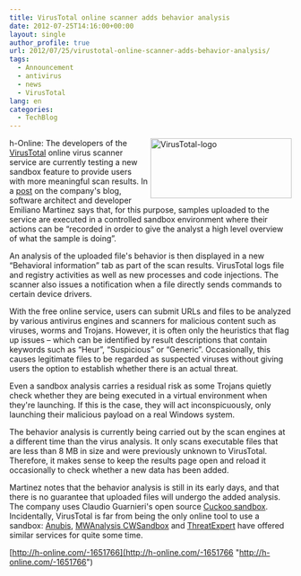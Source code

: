 ```yaml
---
title: VirusTotal online scanner adds behavior analysis
date: 2012-07-25T14:16:00+00:00
layout: single
author_profile: true
url: 2012/07/25/virustotal-online-scanner-adds-behavior-analysis/
tags:
  - Announcement
  - antivirus
  - news
  - VirusTotal
lang: en
categories: 
  - TechBlog
---
```

<a href="http://lh5.ggpht.com/-JN7a_qRtjw8/UA_4uoKn_zI/AAAAAAAAGl0/751-1KLyXu0/s1600-h/VirusTotal-logo%25255B2%25255D.png" target="_blank"><img title="VirusTotal-logo" border="0" alt="VirusTotal-logo" align="right" src="http://lh4.ggpht.com/-_OC-wz-iq2Y/UA_4wrKiZyI/AAAAAAAAGl8/Rb3JEynawXw/VirusTotal-logo_thumb.png?imgmax=800" width="252" height="107" /></a>h-Online: The developers of the [VirusTotal](https://www.virustotal.com/) online virus scanner service are currently testing a new sandbox feature to provide users with more meaningful scan results. In a [post](http://blog.virustotal.com/2012/07/virustotal-behavioural-information.html) on the company's blog, software architect and developer Emiliano Martinez says that, for this purpose, samples uploaded to the service are executed in a controlled sandbox environment where their actions can be “recorded in order to give the analyst a high level overview of what the sample is doing”. 

An analysis of the uploaded file's behavior is then displayed in a new “Behavioral information” tab as part of the scan results. VirusTotal logs file and registry activities as well as new processes and code injections. The scanner also issues a notification when a file directly sends commands to certain device drivers. 

With the free online service, users can submit URLs and files to be analyzed by various antivirus engines and scanners for malicious content such as viruses, worms and Trojans. However, it is often only the heuristics that flag up issues – which can be identified by result descriptions that contain keywords such as “Heur”, “Suspicious” or “Generic”. Occasionally, this causes legitimate files to be regarded as suspected viruses without giving users the option to establish whether there is an actual threat. 

Even a sandbox analysis carries a residual risk as some Trojans quietly check whether they are being executed in a virtual environment when they're launching. If this is the case, they will act inconspicuously, only launching their malicious payload on a real Windows system. 

The behavior analysis is currently being carried out by the scan engines at a different time than the virus analysis. It only scans executable files that are less than 8 MB in size and were previously unknown to VirusTotal. Therefore, it makes sense to keep the results page open and reload it occasionally to check whether a new data has been added. 

Martinez notes that the behavior analysis is still in its early days, and that there is no guarantee that uploaded files will undergo the added analysis. The company uses Claudio Guarnieri's open source [Cuckoo sandbox](http://www.cuckoosandbox.org/). Incidentally, VirusTotal is far from being the only online tool to use a sandbox: [Anubis](http://anubis.iseclab.org/?action=advanced_form), [MWAnalysis CWSandbox](http://mwanalysis.org/?site=1&page=submit) and [ThreatExpert](http://www.threatexpert.com/submit.aspx) have offered similar services for quite some time. 

[http://h-online.com/-1651766](http://h-online.com/-1651766 "http://h-online.com/-1651766")